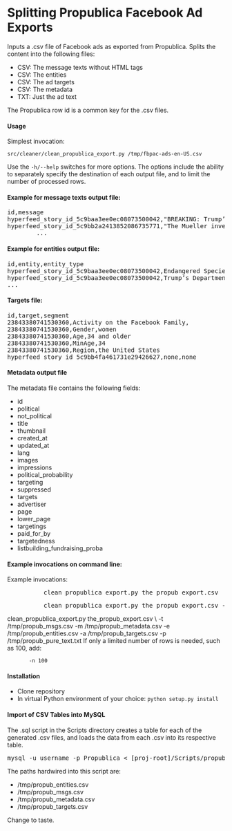 <h1>Splitting Propublica Facebook Ad Exports</h1>
Inputs a .csv file of Facebook ads as exported from Propublica. Splits the content into the following files:

* CSV: The message texts without HTML tags
* CSV: The entities
* CSV: The ad targets
* CSV: The metadata
* TXT: Just the ad text

The Propublica row id is a common key for the .csv files.

<h4>Usage</h4>

Simplest invocation:

`src/cleaner/clean_propublica_export.py /tmp/fbpac-ads-en-US.csv`

Use the `-h/--help` switches for more options. The options include the ability to separately specify the destination of each output file, and to limit the number of processed rows.

<h4>Example for message texts output file:</h4>

<pre>
id,message
hyperfeed_story_id_5c9baa3ee0ec08073500042,"BREAKING: Trump’s Department of the Interior plans to ...
hyperfeed_story_id_5c9bb2a2413852086735771,"The Mueller investigation is over...
        ...
</pre>

<h4>Example for entities output file:</h4>

<pre>
id,entity,entity_type
hyperfeed_story_id_5c9baa3ee0ec08073500042,Endangered Species Act,Organization
hyperfeed_story_id_5c9baa3ee0ec08073500042,Trump’s Department of the Interior,Organization
...
</pre>

<h4>Targets file:</h4>

<pre>
id,target,segment
23843380741530360,Activity on the Facebook Family,
23843380741530360,Gender,women
23843380741530360,Age,34 and older
23843380741530360,MinAge,34
23843380741530360,Region,the United States
hyperfeed_story_id_5c9bb4fa461731e29426627,none,none
</pre>

<h4>Metadata output file</h4>
The metadata file contains the following fields:

* id
* political
* not_political
* title
* thumbnail
* created_at
* updated_at
* lang
* images
* impressions
* political_probability
* targeting
* suppressed
* targets
* advertiser
* page
* lower_page
* targetings
* paid_for_by
* targetedness
* listbuilding_fundraising_proba

<h4>Example invocations on command line:</h4>

Example invocations:

<pre>
          clean_propublica_export.py the_propub_export.csv
</pre>

<pre>
          clean_propublica_export.py the_propub_export.csv -n 5000
</pre>

</pre>
         clean_propublica_export.py the_propub_export.csv \
                                -t /tmp/propub_msgs.csv 
                                -m /tmp/propub_metadata.csv 
                                -e /tmp/propub_entities.csv 
                                -a /tmp/propub_targets.csv 
                                -p /tmp/propub_pure_text.txt         
</pre>
If only a limited number of rows is needed, such as 100, add:

           -n 100

<h4>Installation</h4>

* Clone repository
* In virtual Python environment of your choice:
```python setup.py install```

<h4>Import of CSV Tables into MySQL</h4>

The .sql script in the Scripts directory creates a table for each of the generated .csv files, and loads the data from each .csv into its respective table.

<pre>
mysql -u username -p Propublica < [proj-root]/Scripts/propub_import_to_mysql.sql
</pre>

The paths hardwired into this script are:

* /tmp/propub_entities.csv
* /tmp/propub_msgs.csv
* /tmp/propub_metadata.csv
* /tmp/propub_targets.csv

Change to taste.
